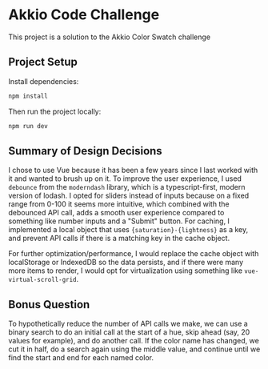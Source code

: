 # Akkio Code Challenge

This project is a solution to the Akkio Color Swatch challenge

## Project Setup

Install dependencies:

```sh
npm install
```

Then run the project locally:

```sh
npm run dev
```

## Summary of Design Decisions

I chose to use Vue because it has been a few years since I last worked with it and wanted to brush up on it. To improve the user experience, I used `debounce` from the `moderndash` library, which is a typescript-first, modern version of lodash. I opted for sliders instead of inputs because on a fixed range from 0-100 it seems more intuitive, which combined with the debounced API call, adds a smooth user experience compared to something like number inputs and a "Submit" button. For caching, I implemented a local object that uses `{saturation}-{lightness}` as a key, and prevent API calls if there is a matching key in the cache object.

For further optimization/performance, I would replace the cache object with localStorage or IndexedDB so the data persists, and if there were many more items to render, I would opt for virtualization using something like `vue-virtual-scroll-grid`.

## Bonus Question

To hypothetically reduce the number of API calls we make, we can use a binary search to do an initial call at the start of a hue, skip ahead (say, 20 values for example), and do another call. If the color name has changed, we cut it in half, do a search again using the middle value, and continue until we find the start and end for each named color.
